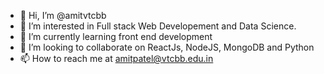 - 👋 Hi, I’m @amitvtcbb
- 👀 I’m interested in Full stack Web Developement and Data Science.
- 🌱 I’m currently learning front end development
- 💞️ I’m looking to collaborate on ReactJs, NodeJS, MongoDB and Python
- 📫 How to reach me at amitpatel@vtcbb.edu.in

<!---
amitvtcbb/amitvtcbb is a ✨ special ✨ repository because its `README.md` (this file) appears on your GitHub profile.
You can click the Preview link to take a look at your changes.
--->
